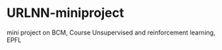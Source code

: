 URLNN-miniproject
=================

mini project on BCM, Course Unsupervised and reinforcement learning,  EPFL
